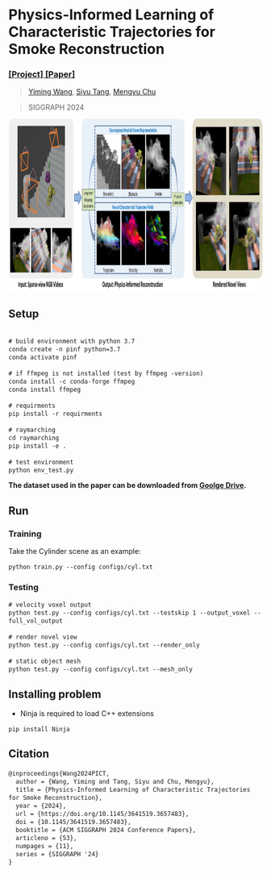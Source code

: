 # Physics-Informed Learning of Characteristic Trajectories for Smoke Reconstruction

### [[Project]](https://19reborn.github.io/PICT_Smoke.github.io/)[ [Paper]](https://arxiv.org/abs/2407.09679)

> [Yiming Wang](https://19reborn.github.io/), [Siyu Tang](https://vlg.inf.ethz.ch/team/Prof-Dr-Siyu-Tang.html), [Mengyu Chu](https://rachelcmy.github.io/)

> SIGGRAPH 2024

<img src="assets/teaser1.png" height="342"/>



## Setup
```

# build environment with python 3.7
conda create -n pinf python=3.7
conda activate pinf 

# if ffmpeg is not installed (test by ffmpeg -version)
conda install -c conda-forge ffmpeg 
conda install ffmpeg

# requirments
pip install -r requirments

# raymarching
cd raymarching
pip install -e .

# test environment
python env_test.py

```

**The dataset used in the paper can be downloaded from [Goolge Drive](https://drive.google.com/drive/folders/1q77zZ4U5T3KlmGZfcll7HLddVfH2WE_k?usp=drive_link).**


## Run

### Training

Take the Cylinder scene as an example:

```
python train.py --config configs/cyl.txt
```

### Testing

```
# velocity voxel output
python test.py --config configs/cyl.txt --testskip 1 --output_voxel --full_vol_output

# render novel view
python test.py --config configs/cyl.txt --render_only

# static object mesh
python test.py --config configs/cyl.txt --mesh_only
```


## Installing problem
- Ninja is required to load C++ extensions
```
pip install Ninja
```


## Citation
```
@inproceedings{Wang2024PICT,
  author = {Wang, Yiming and Tang, Siyu and Chu, Mengyu},
  title = {Physics-Informed Learning of Characteristic Trajectories for Smoke Reconstruction},
  year = {2024},
  url = {https://doi.org/10.1145/3641519.3657483},
  doi = {10.1145/3641519.3657483},
  booktitle = {ACM SIGGRAPH 2024 Conference Papers},
  articleno = {53},
  numpages = {11},
  series = {SIGGRAPH '24}
}
```

